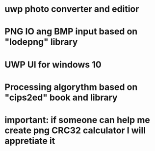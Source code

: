 # uwp photo converter and editior
# PNG IO ang BMP input based on "lodepng" library
# UWP UI for windows 10
# Processing algorythm based on "cips2ed" book and library
# important: if someone can help me create png CRC32 calculator I will appretiate it
